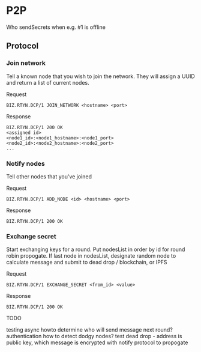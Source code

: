 # P2P

Who sendSecrets when e.g. #1 is offline

## Protocol

### Join network

Tell a known node that you wish to join the network. They will assign a UUID and return a list of current nodes.

Request

```
BIZ.RTYN.DCP/1 JOIN_NETWORK <hostname> <port> 
```

Response

```
BIZ.RTYN.DCP/1 200 OK
<assigned id>
<node1_id>:<node1_hostname>:<node1_port>
<node2_id>:<node2_hostname>:<node2_port>
...
```

### Notify nodes

Tell other nodes that you've joined

Request

```
BIZ.RTYN.DCP/1 ADD_NODE <id> <hostname> <port>
```

Response

```
BIZ.RTYN.DCP/1 200 OK
```

### Exchange secret

Start exchanging keys for a round. Put nodesList in order by id for round robin propogate. If last node in nodesList, designate random node to calculate message and submit to dead drop / blockchain, or IPFS

Request

```
BIZ.RTYN.DCP/1 EXCHANGE_SECRET <from_id> <value>
```

Response

```
BIZ.RTYN.DCP/1 200 OK
```








TODO

testing async
howto determine who will send message next round?
authentication
how to detect dodgy nodes?
test
dead drop - address is public key, which message is encrypted with
notify protocol to propogate